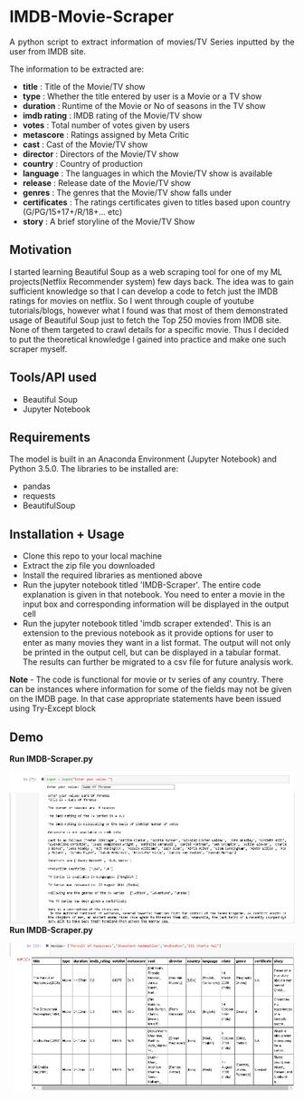 IMDB-Movie-Scraper
============================================
<p align="justify">
A python script to extract information of movies/TV Series inputted by the user from IMDB site. 
</p>


The information to be extracted are:

- **title** : Title of the Movie/TV show
- **type**  : Whether the title entered by user is a Movie or a TV show
- **duration** : Runtime of the Movie or No of seasons in the TV show
- **imdb rating** : IMDB rating of the Movie/TV show
- **votes** : Total number of votes given by users
- **metascore** : Ratings assigned by Meta Critic
- **cast** : Cast of the Movie/TV show
- **director** : Directors of the Movie/TV show
- **country** : Country of production
- **language** : The languages in which the Movie/TV show is available
- **release** : Release date of the Movie/TV show
- **genres** :  The genres that the Movie/TV show falls under
- **certificates** : The ratings certificates given to titles based upon country (G/PG/15+17+/R/18+... etc) 
- **story** : A brief storyline of the Movie/TV Show

## Motivation
I started learning Beautiful Soup as a web scraping tool for one of my ML projects(Netflix Recommender system) few days back. The idea was to gain sufficient knowledge so that I can develop a code to fetch just the IMDB ratings for movies on netflix. So I went through couple of youtube tutorials/blogs, however what I found was that most of them demonstrated usage of Beautiful Soup just to fetch the Top 250 movies from IMDB site. None of them targeted to crawl details for a specific movie. Thus I decided to put the theoretical knowledge I gained into practice and make one such scraper myself.  

## Tools/API used

- Beautiful Soup 
- Jupyter Notebook

## Requirements

The model is built in an Anaconda Environment (Jupyter Notebook) and Python 3.5.0. The libraries to be installed are:
- pandas
- requests
- BeautifulSoup
	

## Installation + Usage

- Clone this repo to your local machine
- Extract the zip file you downloaded
- Install the required libraries as mentioned above
- Run the jupyter notebook titled 'IMDB-Scraper'. The entire code explanation is given in that notebook. You need to enter a movie in the input box and corresponding information will be displayed in the output cell
- Run the jupyter notebook titled 'imdb scraper extended'. This is an extension to the previous notebook as it provide options for user to enter as many movies they want in a list format. The output will not only be printed in the output cell, but can be displayed in a tabular format. The results can further be migrated to a csv file for future analysis work.

**Note** - The code is functional for movie or tv series of any country. There can be instances where information for some of the fields may not be given on the IMDB page. In that case appropriate statements have been issued using Try-Except block 

## Demo

**Run IMDB-Scraper.py**

<img src="Images/input.PNG" align="left">



<img src="Images/Output.PNG" align="left" >


**Run IMDB-Scraper.py**

<img src="Images/input2.PNG" align="left" >



<img src="Images/output2.PNG" align="left" >


